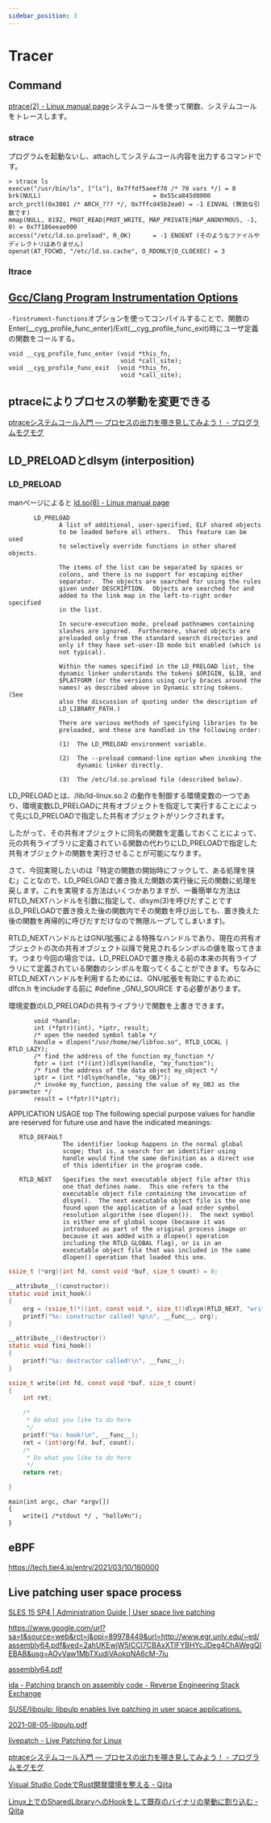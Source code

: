 ```yaml
---
sidebar_position: 3
---
```

# Tracer

## Command

[ptrace(2) - Linux manual page](https://man7.org/linux/man-pages/man2/ptrace.2.html)システムコールを使って関数、システムコールをトレースします。

### strace

プログラムを起動ないし、attachしてシステムコール内容を出力するコマンドです。

```shell
> strace ls
execve("/usr/bin/ls", ["ls"], 0x7ffdf5aeef70 /* 70 vars */) = 0
brk(NULL)                               = 0x55ca845d0000
arch_prctl(0x3001 /* ARCH_??? */, 0x7ffcd45b2ea0) = -1 EINVAL (無効な引数です)
mmap(NULL, 8192, PROT_READ|PROT_WRITE, MAP_PRIVATE|MAP_ANONYMOUS, -1, 0) = 0x7f186eeae000
access("/etc/ld.so.preload", R_OK)      = -1 ENOENT (そのようなファイルやディレクトリはありません)
openat(AT_FDCWD, "/etc/ld.so.cache", O_RDONLY|O_CLOEXEC) = 3
```

### ltrace

## [Gcc/Clang Program Instrumentation Options](https://gcc.gnu.org/onlinedocs/gcc/Instrumentation-Options.html#index-finstrument-functions)

`-finstrument-functions`オプションを使ってコンパイルすることで、関数のEnter(__cyg_profile_func_enter)/Exit(__cyg_profile_func_exit)時にユーザ定義の関数をコールする。

```
void __cyg_profile_func_enter (void *this_fn,
                               void *call_site);
void __cyg_profile_func_exit  (void *this_fn,
                               void *call_site);
```

## ptraceによりプロセスの挙動を変更できる

[ptraceシステムコール入門 ― プロセスの出力を覗き見してみよう！ - プログラムモグモグ](https://itchyny.hatenablog.com/entry/2017/07/31/090000)

## LD_PRELOADとdlsym (interposition)

### LD_PRELOAD

manページによると
[ld.so(8) - Linux manual page](https://man7.org/linux/man-pages/man8/ld.so.8.html)

```
       LD_PRELOAD
              A list of additional, user-specified, ELF shared objects
              to be loaded before all others.  This feature can be used
              to selectively override functions in other shared objects.

              The items of the list can be separated by spaces or
              colons, and there is no support for escaping either
              separator.  The objects are searched for using the rules
              given under DESCRIPTION.  Objects are searched for and
              added to the link map in the left-to-right order specified
              in the list.

              In secure-execution mode, preload pathnames containing
              slashes are ignored.  Furthermore, shared objects are
              preloaded only from the standard search directories and
              only if they have set-user-ID mode bit enabled (which is
              not typical).

              Within the names specified in the LD_PRELOAD list, the
              dynamic linker understands the tokens $ORIGIN, $LIB, and
              $PLATFORM (or the versions using curly braces around the
              names) as described above in Dynamic string tokens.  (See
              also the discussion of quoting under the description of
              LD_LIBRARY_PATH.)

              There are various methods of specifying libraries to be
              preloaded, and these are handled in the following order:

              (1)  The LD_PRELOAD environment variable.

              (2)  The --preload command-line option when invoking the
                   dynamic linker directly.

              (3)  The /etc/ld.so.preload file (described below).
```

LD_PRELOADとは、/lib/ld-linux.so.2 の動作を制御する環境変数の一つであり、環境変数LD_PRELOADに共有オブジェクトを指定して実行することによって先にLD_PRELOADで指定した共有オブジェクトがリンクされます。

したがって、その共有オブジェクトに同名の関数を定義しておくことによって、元の共有ライブラリに定義されている関数の代わりにLD_PRELOADで指定した共有オブジェクトの関数を実行させることが可能になります。

さて、今回実現したいのは「特定の関数の開始時にフックして、ある処理を挟む」ことなので、LD_PRELOADで置き換えた関数の実行後に元の関数に処理を戻します。これを実現する方法はいくつかありますが、一番簡単な方法はRTLD_NEXTハンドルを引数に指定して、dlsym(3)を呼びだすことです (LD_PRELOADで置き換えた後の関数内でその関数を呼び出しても、置き換えた後の関数を再帰的に呼びだすだけなので無限ループしてしまいます)。

RTLD_NEXTハンドルとはGNU拡張による特殊なハンドルであり、現在の共有オブジェクトの次の共有オブジェクト以降で発見されるシンボルの値を取ってきます。つまり今回の場合では、LD_PRELOADで置き換える前の本来の共有ライブラリにて定義されている関数のシンボルを取ってくることができます。ちなみにRTLD_NEXTハンドルを利用するためには、GNU拡張を有効にするためにdlfcn.h をincludeする前に #define _GNU_SOURCE する必要があります。

環境変数のLD_PRELOADの共有ライブラリで関数を上書きできます。


           void *handle;
           int (*fptr)(int), *iptr, result;
           /* open the needed symbol table */
           handle = dlopen("/usr/home/me/libfoo.so", RTLD_LOCAL | RTLD_LAZY);
           /* find the address of the function my_function */
           fptr = (int (*)(int))dlsym(handle, "my_function");
           /* find the address of the data object my_object */
           iptr = (int *)dlsym(handle, "my_OBJ");
           /* invoke my_function, passing the value of my_OBJ as the parameter */
           result = (*fptr)(*iptr);
APPLICATION USAGE         top
       The following special purpose values for handle are reserved for
       future use and have the indicated meanings:

       RTLD_DEFAULT
                   The identifier lookup happens in the normal global
                   scope; that is, a search for an identifier using
                   handle would find the same definition as a direct use
                   of this identifier in the program code.

       RTLD_NEXT   Specifies the next executable object file after this
                   one that defines name.  This one refers to the
                   executable object file containing the invocation of
                   dlsym().  The next executable object file is the one
                   found upon the application of a load order symbol
                   resolution algorithm (see dlopen()).  The next symbol
                   is either one of global scope (because it was
                   introduced as part of the original process image or
                   because it was added with a dlopen() operation
                   including the RTLD_GLOBAL flag), or is in an
                   executable object file that was included in the same
                   dlopen() operation that loaded this one.


```c title="interposition.c"
ssize_t (*org)(int fd, const void *buf, size_t count) = 0;

__attribute__((constructor))
static void init_hook()
{
	org = (ssize_t(*)(int, const void *, size_t))dlsym(RTLD_NEXT, "write");
	printf("%s: constructor called! %p\n", __func__, org);
}

__attribute__((destructor))
static void fini_hook()
{
	printf("%s: destructor called!\n", __func__);
}

ssize_t write(int fd, const void *buf, size_t count)
{
	int ret;

	/*
	 * Do what you like to do here
	 */ 
	printf("%s: hook!\n", __func__);
	ret = (int)org(fd, buf, count);
	/*
	 * Do what you like to do here
	 */
    return ret;

}

```

``` title="main.c"
main(int argc, char *argv[])
{
    write(1 /*stdout */ , "hello¥n");
}
```

## eBPF

https://tech.tier4.jp/entry/2021/03/10/160000

## Live patching user space process

[SLES 15 SP4 | Administration Guide | User space live patching](https://documentation.suse.com/sles/15-SP4/html/SLES-all/cha-ulp.html)


https://www.google.com/url?sa=t&source=web&rct=j&opi=89978449&url=http://www.egr.unlv.edu/~ed/assembly64.pdf&ved=2ahUKEwjW5ICCl7CBAxXTlFYBHYcJDeg4ChAWegQIEBAB&usg=AOvVaw1MbTXudiVAokpNA6cM-7iu

[assembly64.pdf](http://www.egr.unlv.edu/~ed/assembly64.pdf)

[ida - Patching branch on assembly code - Reverse Engineering Stack Exchange](https://reverseengineering.stackexchange.com/questions/17734/patching-branch-on-assembly-code)

[SUSE/libpulp: libpulp enables live patching in user space applications.](https://github.com/SUSE/libpulp)

[2021-08-05-libpulp.pdf](https://www.pdxlinux.org/2021-08-05-libpulp.pdf)

[livepatch - Live Patching for Linux](http://ukai.jp/Software/livepatch/)

[ptraceシステムコール入門 ― プロセスの出力を覗き見してみよう！ - プログラムモグモグ](https://itchyny.hatenablog.com/entry/2017/07/31/090000)

[Visual Studio CodeでRust開発環境を整える - Qiita](https://qiita.com/84zume/items/377033ab6b6aee2a68d7)

[Linux上でのSharedLibraryへのHookをして既存のバイナリの挙動に割り込む - Qiita](https://qiita.com/recuraki/items/9b02508d4e547e2c0e52)